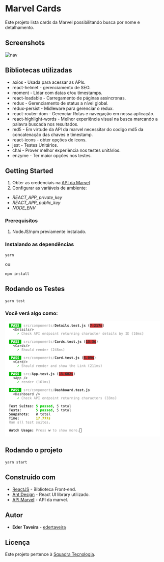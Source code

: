 # Marvel Cards

Este projeto lista cards da Marvel possibilitando busca por nome e detalhamento.

## Screenshots
![nav](./docs/nav.gif)

## Bibliotecas utilizadas

- axios - Usada para acessar as APIs.
- react-helmet - gerenciamento de SEO.
- moment - Lidar com datas e/ou timestamps.
- react-loadable - Carregamento de páginas assincronas.
- redux - Gerenciamento de status a nível global.
- redux-persist - Midleware para gerenciar o redux.
- react-router-dom - Gerenciar Rotas e navegação em nossa aplicação.
- react-highlight-words - Melhor experiência visual na busca marcando a palavra buscada nos resultados.
- md5 - Em virtude da API da marvel necessitar do codigo md5 da concatenação das chaves e timestamp.
- react-icons - obter opções de icons.
- jest - Testes Unitários.
- chai - Prover melhor experiência nos testes unitários.
- enzyme - Ter maior opções nos testes.

## Getting Started

1. Obter as credenciais na [API da Marvel](https://developer.marvel.com/documentation/getting_started)
2. Configurar as variáveis de ambiente:

- _REACT_APP_private_key_
- _REACT_APP_public_key_
- _NODE_ENV_

### Prerequisitos

1. NodeJS/npm previamente instalado.

### Instalando as dependências

```
yarn
```

ou

```
npm install
```

## Rodando os Testes

```
yarn test
```
### Você verá algo como:

![testes](./docs/testes.png)

## Rodando o projeto

```
yarn start
```

## Construído com

- [ReactJS](https://pt-br.reactjs.org/) - Biblioteca Front-end.
- [Ant Design](https://ant.design/) - React UI library utilizado.
- [API Marvel](https://developer.marvel.com/docs) - API da marvel.

## Autor

- **Eder Taveira** - [edertaveira](https://github.com/edertaveira)

## Licença

Este projeto pertence à [Squadra Tecnologia](https://www.squadra.com.br/).
